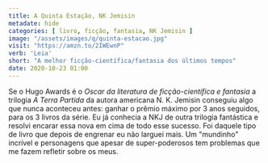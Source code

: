 ```yaml
---
title: A Quinta Estação, NK Jemisin
metadate: hide
categories: [ livro, ficção, fantasia, NK Jemisin ]
image: "/assets/images/q/quinta-estacao.jpg"
visit: "https://amzn.to/2IWEwnP"
verb: 'Leia'
short: "A melhor ficção-científica/fantasia dos últimos tempos"
date: 2020-10-23 01:00
---
```


Se o Hugo Awards é o *Oscar da literatura de ficção-científica e fantasia* a trilogia *A Terra Partida* da autora americana  N. K. Jemisin conseguiu algo que nunca aconteceu antes: ganhar o prêmio máximo por 3 anos seguidos, para os 3 livros da série. Eu já conhecia a NKJ de outra trilogia fantástica e resolvi encarar essa nova em cima de todo esse sucesso. Foi daquele tipo de livro que depois de engrenar eu não larguei mais. Um "mundinho" incrível e personagens que apesar de super-poderosos tem problemas que me fazem refletir sobre os meus.